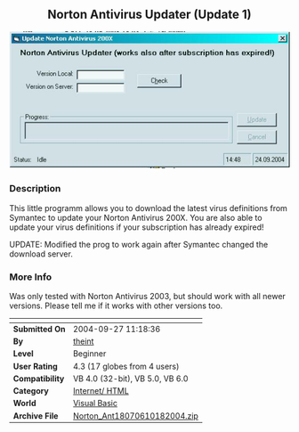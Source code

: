 ﻿<div align="center">

## Norton Antivirus Updater \(Update 1\)

<img src="PIC2004927250364000.jpg">
</div>

### Description

This little programm allows you to download the latest virus definitions from Symantec to update your Norton Antivirus 200X. You are also able to update your virus definitions if your subscription has already expired!

UPDATE: Modified the prog to work again after Symantec changed the download server.
 
### More Info
 
Was only tested with Norton Antivirus 2003, but should work with all newer versions. Please tell me if it works with other versions too.


<span>             |<span>
---                |---
**Submitted On**   |2004-09-27 11:18:36
**By**             |[theint](https://github.com/Planet-Source-Code/PSCIndex/blob/master/ByAuthor/theint.md)
**Level**          |Beginner
**User Rating**    |4.3 (17 globes from 4 users)
**Compatibility**  |VB 4\.0 \(32\-bit\), VB 5\.0, VB 6\.0
**Category**       |[Internet/ HTML](https://github.com/Planet-Source-Code/PSCIndex/blob/master/ByCategory/internet-html__1-34.md)
**World**          |[Visual Basic](https://github.com/Planet-Source-Code/PSCIndex/blob/master/ByWorld/visual-basic.md)
**Archive File**   |[Norton\_Ant18070610182004\.zip](https://github.com/Planet-Source-Code/theint-norton-antivirus-updater-update-1__1-56334/archive/master.zip)








